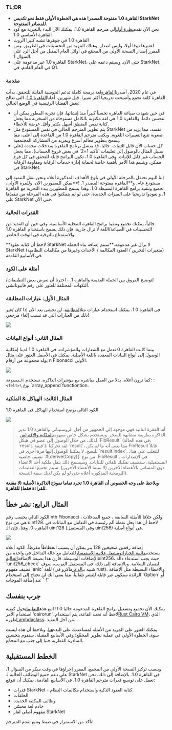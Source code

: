 ### TL;DR

* **القاهرة 1.0 مفتوحة المصدر! هذه هي الخطوة الأولى فقط نحو تكديس StarkNet للمصادر المفتوحة.**
* نحن الآن نقدم[نظرة أولى](https://github.com/starkware-libs/cairo)إلى مترجم القاهرة 1.0. يمكنك الآن البدء بالتجربة مع كود القاهرة الأساسي 1.0
* القاهرة 1.0 في جوهرها تشبه كثيرا الروت
* اعتبرها ذوقا أولا، وليس اصدار. وهناك المزيد من التحسينات في الطريق. ومن المقرر إصدار النسخة الأولى من المجمّع في أوائل العام المقبل من أجل الرد على السؤال 1.
* القاهرة 1.0 غير مدعومة على StarkNet، حتى الآن. وسيتم دعمه على StarkNet، في العام القادم، في Q1.

### مقدمة

في عام 2020، أصدرنا[القاهرة](https://eprint.iacr.org/2021/1063.pdf)لغة برمجة كاملة تدعم الحوسبة القابلة للتحقق. بدأت القاهرة كلغة تجمع وأصبحت تدريجيا أكثر تعبيرا. قبل شهرين، أعلنا[القاهرة 1.0](https://medium.com/starkware/cairo-1-0-aa96eefb19a0)، التي تعالج بعض القضايا الرئيسية في الوضع الحالي:

* في حين شهدت صياغة القاهرة تحسناً كبيراً منذ إنشائها، فإن تجربة المطور يمكن أن تتحسن دائماً. والقاهرة 1.0 هي لغة مكتوبة بالكامل مستوحاة من السخرية مما يجعل كتابة نفس المنطق أسهل بكثير وأقل عرضة للأخطاء.
* يتم تطوير المترجم الحالي في نفس المستودع مثل StarkNet نفسه، مما يزيد من صعوبة تتبع التغييرات اللغوية. ويكتب مترجم القاهرة 1.0 من القاعدة إلى أعلى، مما يسمح بتطوير معالم أسرع وبمزيد من المشاركة المجتمعية.
* كل حساب الآن قابل للإثبات. حاليا، قد يفشل برنامج القاهرة بمدخلات محددة (على سبيل المثال بالوصول إلى تعليمات \`تأكيد 1=2\` في بعض فروع الحساب)، مما يجعل الحساب غير قابل للإثبات. وفي القاهرة 1.0، تكون البرامج قابلة للتحقق في كل فرع ممكن. ويتسم هذا الأمر بأهمية خاصة لحماية إدارة خدمات الرقابة ومقاومة الرقابة في StarkNet.

إننا اليوم نحتفل بالمرحلة الأولى في بلوغ الأهداف المذكورة أعلاه ونحن ننقل التنمية إلى مستودع عام، و**القاهرة مفتوحة المصدر 1. !**يمكن للمطورين الآن، وللمرة الأولى، تجميع وتنفيذ برامج القاهرة البسيطة 1.0. وهذا يسمح للمطورين ببدء التجربة مع القاهرة 1. و تعودوا تدريجيا على الميزات الجديدة، حتى لو لم يتمكنوا في هذه المرحلة من تنفيذها على StarkNet حتى الآن.

### القدرات الحالية

حالياً، يمكنك تجميع وتنفيذ برامج القاهرة المحلية الأساسية. وفي حين أن العديد من التحسينات في الصياغة/اللغة لا تزال جارية، فإن ذلك يسمح باستخدام القاهرة 1.0 والاستمتاع بالترقية في الوقت الحاضر.

**لاحظ أن كتابة عقود StarkNet لا تزال غير مدعومة.**ستتم إضافة بناء الجملة StarkNet (متغيرات التخزين / العقود المكالمة / الأحداث وغيرها من مكالمات النظامية) في الأسابيع القادمة.

### أمثلة على الكود

لتوضيح الفروق بين الجملة القديمة والقاهرة 1. ، اخترنا أن نعرض بعض التطبيقات/النكهات المختلفة للعثور على رقم فايبوناتشي.

### المثال الأول: عبارات المطابقة

في القاهرة 1.0، يمكنك استخدام عبارات مثل[المطابقة](https://doc.rust-lang.org/rust-by-example/flow_control/match.html?highlight=match#match). لن تخشى بعد الآن إذا كان /غير ذلك من العبارات التي قد تسبب إلغاء مرجعي!

![](/assets/code01.png)

### المثال الثاني: أنواع البيانات

بينما كانت القاهرة 0 تعمل مع الشعارات والمؤشرات، في القاهرة 1.0 لدينا إمكانية الوصول إلى أنواع البيانات المعقدة باللغة الأصلية. يمكنك في الأسفل العثور على مثال يولد مجموعة من أرقام n Fibonacci الأولى.

![](/assets/code02.png)

كما ترون أعلاه، بدلا من العمل مباشرة مع مؤشرات الذاكرة، نستخدم `المصفوفة::<felt>\` نوع \`array_append\`functiontion.

### المثال الثالث: الهياكل & الملكية

الكود التالي يوضح استخدام الهياكل في القاهرة 1.0.

![](/assets/code03.png)

> أما الفقرة التالية فهي موجهة إلى الجمهور من أجل الروستيتانز. والقاهرة 1.0 تدير الذاكرة بطريقة مشابهة للسخر. ويستخدم بشكل خاص مفهومي[الملكية والاقتراض](https://doc.rust-lang.org/book/ch04-01-what-is-ownership.html). لذلك، من خلال الوصول إلى عضو في هيكل \`FibResult\` (في هذه الحالة، \`result. قيمة\`)، لقد تحركنا \`result\`، مما يعني أنه ما لم يكن FibResult قابلاً للنسخ، لا يمكننا الوصول إليها مرة أخرى في \`result.index\`. للتغلب على هذا، نضيف خاصية \`#\[derive(Copy)]\` من نوع \`FibResult\`. في الإصدارات المستقبلية، سنضيف تفكيك تلقائي للبنايات. وسيسمح ذلك بنقل ملكية أحد الأعضاء دون المساس بالأعضاء الآخرين (لا سيما الأعضاء الآخرين). سيتم تجميع التعليمات البرمجية المذكورة أعلاه حتى لو لم يكن لديك سمة النسخة).

**ويلاحظ على وجه الخصوص أن القاهرة 1.0 تجرد تماما نموذج الذاكرة الأصلية (لا مقنعة للقراءة فقط) للقاهرة.**

## المثال الرابع: نشر خطأ

الكود التالي يحسب رقم nth Fibonacci ، ولكن خلافا للأمثلة السابقة ، جميع المدخلات هي من نوع uint128. لاحظ أن هذا يحل نقطة ألم رئيسية في التعامل مع النباتات في القاهرة 0. وهنا، فإن الـ uint128 (وفي المستقبل uint256) هي أنواع أصلية.

![](/assets/0_s8bhjf_ade3carmi.png)

إضافة رقمين صحيحين 128 بتر يمكن أن يسبب انحطاطاً مفرطاً. الكود أعلاه يستخدم[قائمة الخيارات](https://doc.rust-lang.org/rust-by-example/std/option.html)و[مشغل علامة الاستفسار](https://doc.rust-lang.org/rust-by-example/std/result/question_mark.html)للتعامل مع حالة التداخل في واحدة من الإضافات الوسيطة. قارن هذا بصيغة الإضافة[الحالية](https://github.com/starkware-libs/cairo-lang/blob/9889fbd522edc5eff603356e1912e20642ae20af/src/starkware/cairo/common/uint256.cairo#L31)uint256، حيث يجب استدعاء دالة \`unit256_check\` لضمان السلامة. وبالإضافة إلى ذلك، في المستقبل القريب، سوف نضيف مفهوم \`anic\` للغة (شبيه بـ[الذعر](https://doc.rust-lang.org/rust-by-example/std/panic.html)ماكرو في rust)، والأخطاء البسيطة مثل الإضافة الزائدة ستكون غير قابلة للنشر تلقائياً، مما يعني أنك لن تحتاج إلى استخدام \`Option\` أو \`؟ ` عند إضافة الموجات

## جرب بنفسك

يمكنك الآن تجميع وتشغيل برامج القاهرة المدعومة حاليا 1.0! اتبع هذه[التعليمات](https://github.com/starkware-libs/cairo/tree/main/crates/cairo-lang-runner)حول كيفية استخدام الأمر \'cairorun\'. لاحظ أنه تحت القاعة، يتم استخدام[Rust Cairo VM](https://github.com/lambdaclass/cairo-rs)، الذي طوره[Lambdaclass](https://lambdaclass.com/)، من أجل التنفيذ.

يمكنك العثور على المزيد من الأمثلة لمساعدتك على البدء[هنا](https://github.com/starkware-libs/cairo2/tree/main/examples). ونلاحظ أن هذه ليست سوى الخطوة الأولى في عملية تطوير المجمِّع؛ وفي الأسابيع المقبلة، سنقوم بتحسين المبادرة القطرية جنبا إلى جنب مع المجمِّع.

## الخطط المستقبلية

وينصب تركيز النسخة الأولى من المجمع، المقرر إجراؤها في وقت مبكر من السؤال 1، على دعم جميع الوظائف الحالية لـ StarkNet في القاهرة 1.0. بالإضافة إلى ذلك، نحن نعمل على توسيع قدرات مترجم القاهرة 1.0. في الأسابيع القادمة، يمكنك أن تتوقع:

* قدرات StarkNet - كتابة العقود الذكية واستخدام مكالمات النظام.
* الحلقات
* وظائف المكتبة الجديدة
* خادم لغة محسّن
* مفهوم أصلي لغاز StarkNet

تأكد من الاستمرار في ضبط وتتبع تقدم المترجم!